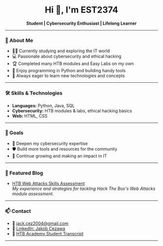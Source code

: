<h1 align="center">Hi 👋, I'm EST2374</h1>

<p align="center">
  <b>Student | Cybersecurity Enthusiast | Lifelong Learner</b>
</p>

---

### 🚀 About Me

- 🧑‍🎓 Currently studying and exploring the IT world  
- 💻 Passionate about cybersecurity and ethical hacking  
- 🏆 Completed many HTB modules and Easy Labs on my own  
- 🐍 Enjoy programming in Python and building handy tools  
- 📖 Always eager to learn new technologies and concepts

---

### 🛠️ Skills & Technologies

- **Languages:** Python, Java, SQL
- **Cybersecurity:** HTB modules & labs, ethical hacking basics
- **Web:** HTML, CSS

---

### 🎯 Goals

- 🚀 Deepen my cybersecurity expertise  
- 🛡️ Build more tools and resources for the community  
- 🌱 Continue growing and making an impact in IT

---

### 📝 Featured Blog

- [HTB Web Attacks Skills Assessment](https://medium.com/@est_21/htb-web-attacks-skills-assessment-c9b0fd6d9aca)  
  _My experience and strategies for tackling Hack The Box's Web Attacks module assessment._

---

### 📫 Contact

- 📧 [jack.cez2004@gmail.com](mailto:jack.cez2004@gmail.com)
- 💼 [LinkedIn: Jakob Cezawa](https://www.linkedin.com/in/jakob-cezawa-03b69535b/)
- 📝 [HTB Academy Student Transcript](https://github.com/EST2374/EST2374/raw/main/HTB_Academy_Student_Transcript.pdf)

---

<!--
**EST2374/EST2374** is a ✨ special ✨ repository because its README.md (this file) appears on your GitHub profile.
-->
